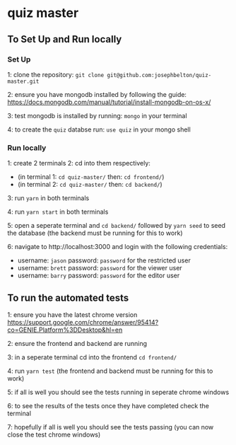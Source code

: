 # quiz master

## To Set Up and Run locally

### Set Up
1: clone the repository: ```git clone git@github.com:josephbelton/quiz-master.git```

2: ensure you have mongodb installed by following the guide: https://docs.mongodb.com/manual/tutorial/install-mongodb-on-os-x/

3: test mongodb is installed by running: ```mongo``` in your terminal

4: to create the ```quiz``` databse run: ```use quiz``` in your mongo shell

### Run locally
1: create 2 terminals
2: cd into them respectively: 
- (in terminal 1: 
```cd quiz-master/```
then: ```cd frontend/```)
- (in terminal 2: ```cd quiz-master/``` then: ```cd backend/```)

3: run ```yarn``` in both terminals

4: run ```yarn start``` in both terminals

5: open a seperate terminal and ```cd backend/``` followed by ```yarn seed``` to seed the database (the backend must be running for this to work)

6: navigate to http://localhost:3000 and login with the following credentials:
- username: ```jason``` password: ```password``` for the restricted user
- username: ```brett``` password: ```password``` for the viewer user
- username: ```barry``` password: ```password``` for the editor user

## To run the automated tests

1: ensure you have the latest chrome version https://support.google.com/chrome/answer/95414?co=GENIE.Platform%3DDesktop&hl=en

2: ensure the frontend and backend are running

3: in a seperate terminal cd into the frontend ```cd frontend/```

4: run ```yarn test``` (the frontend and backend must be running for this to work)

5: if all is well you should see the tests running in seperate chrome windows

6: to see the results of the tests once they have completed check the terminal

7: hopefully if all is well you should see the tests passing (you can now close the test chrome windows)


